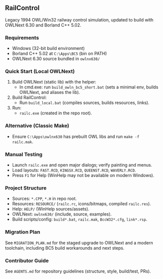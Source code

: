 ## RailControl

Legacy 1994 OWL/Win32 railway control simulation, updated to build with OWLNext 6.30 and Borland C++ 5.02.

### Requirements
- Windows (32-bit build environment)
- Borland C++ 5.02 at `C:\Apps\BC5` (bin on PATH)
- OWLNext 6.30 source bundled in `owlnx630/`

### Quick Start (Local OWLNext)
1) Build OWLNext (static lib) with the helper:
   - In cmd.exe: run `build_owln_bc5_short.bat` (sets a minimal env, builds OWLNext, and aliases the lib).
2) Build RailControl:
   - Run `build_local.bat` (compiles sources, builds resources, links).
3) Run:
   - `railc.exe` (created in the repo root).

### Alternative (Classic Make)
- Ensure `C:\Apps\owlnx630` has prebuilt OWL libs and run `make -f railc.mak`.

### Manual Testing
- Launch `railc.exe` and open major dialogs; verify painting and menus.
- Load layouts: `FAST.RCD`, `KINGSX.RCD`, `QUEENST.RCD`, `WAVERLY.RCD`.
- Press `F1` for Help (WinHelp may not be available on modern Windows).

### Project Structure
- Sources: `*.CPP`, `*.H` in repo root.
- Resources: `RESOURCE/` (`railc.rc`, icons/bitmaps, compiled `railc.res`).
- Help: `HELP/` (WinHelp sources/assets).
- OWLNext: `owlnx630/` (include, source, examples).
- Build scripts/config: `build*.bat`, `railc.mak`, `BccW32*.cfg`, `link*.rsp`.

### Migration Plan
See `MIGRATION_PLAN.md` for the staged upgrade to OWLNext and a modern toolchain, including BC5 build workarounds and next steps.

### Contributor Guide
See `AGENTS.md` for repository guidelines (structure, style, build/test, PRs).

